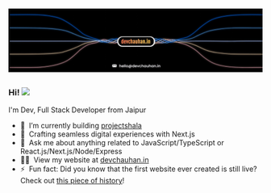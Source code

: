 <h1 align="center">
  <img src="https://github.com/DevChauhan5/DevChauhan5/blob/main/dev-profile-banner.gif" alt="Dev Chauhan" />
</h1>


### Hi! <a href="https://www.gautamkrishnar.com/"><img src="https://media.giphy.com/media/hvRJCLFzcasrR4ia7z/giphy.gif" width="2%"></a>  
I'm Dev, Full Stack Developer from Jaipur

- 🔭 &nbsp;I’m currently building [projectshala](https://www.projectshala.in)
- 🌱 &nbsp;Crafting seamless digital experiences with Next.js
- 💬 &nbsp;Ask me about anything related to JavaScript/TypeScript or React.js/Next.js/Node/Express
- 👨‍💻 &nbsp;View my website at [devchauhan.in](https://www.devchauhan.in)
- ⚡ &nbsp;Fun fact: Did you know that the first website ever created is still live? Check out [this piece of history](http://info.cern.ch/)!
